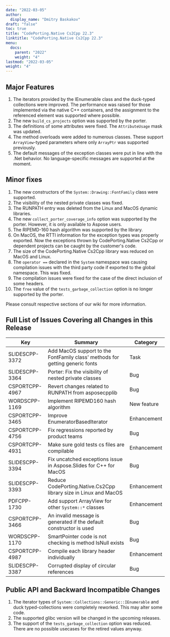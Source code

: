 ```yaml
---
date: "2022-03-05"
author:
  display_name: "Dmitry Baskakov"
draft: "false"
toc: true
title: "CodePorting.Native Cs2Cpp 22.3"
linktitle: "CodePorting.Native Cs2Cpp 22.3"
menu:
  docs:
    parent: "2022"
    weight: "4"
lastmod: "2022-03-05"
weight: "4"
---
```


## Major Features ##

1. The iterators provided by the IEnumerable class and the duck-typed collections were improved. The performance was raised for those implemented via the native C++ containers, and the assignment to the referenced element was supported where possible.
1. The new `build_cs_projects` option was supported by the porter.
1. The definitions of some attributes were fixed. The `AttributeUsage` mask was updated.
1. The method overloads were added to numerous classes. These support `ArrayView`-typed parameters where only `ArrayPtr` was supported previously.
1. The default messages of the exception classes were put in line with the .Net behavior. No language-specific messages are supported at the moment.

## Minor fixes ##

1. The new constructors of the `System::Drawing::FontFamily` class were supported.
1. The visibility of the nested private classes was fixed.
1. The RUNPATH entry was deleted from the Linux and MacOS dynamic libraries.
1. The new `collect_porter_coverage_info` option was supported by the porter. However, it is only available to Aspose users.
1. The RIPEMD-160 hash algorithm was supported by the library.
1. On MacOS, the RTTI information for the exception types was properly exported. Now the exceptions thrown by CodePorting.Native Cs2Cpp or dependent projects can be caught by the customer's code.
1. The size of the CodePorting.Native Cs2Cpp library was reduced on MacOS and Linux.
1. The `operator ==` declared in the `System` namespace was causing compilation issues with the third party code if exported to the global namespace. This was fixed.
1. The compilation issues were fixed for the case of the direct inclusion of some headers.
1. The `free` value of the `tests_garbage_collection` option is no longer supported by the porter.

Please consult respective sections of our wiki for more information.

## Full List of Issues Covering all Changes in this Release ##

| Key | Summary | Category |
| --- | --- | --- |
| SLIDESCPP-3372 | Add MacOS support to the FontFamily class' methods for getting generic fonts | Task |
| SLIDESCPP-3364 | Porter: Fix the visibility of nested private classes | Bug |
| CSPORTCPP-4967 | Revert changes related to RUNPATH from asposecpplib | Bug |
| WORDSCPP-1169 | Implement RIPEMD160 hash algorithm | New feature |
| CSPORTCPP-3465 | Improve EnumeratorBasedIterator | Enhancement |
| CSPORTCPP-4756 | Fix regressions reported by product teams | Bug |
| CSPORTCPP-4931 | Make sure gold tests cs files are compilable | Enhancement |
| SLIDESCPP-3394 | Fix uncatched exceptions issue in Aspose.Slides for C++ for MacOS | Bug |
| SLIDESCPP-3393 | Reduce CodePorting.Native.Cs2Cpp library size in Linux and MacOS | Enhancement |
| PDFCPP-1730 | Add support ArrayView for other `System::*` classes | Enhancement |
| CSPORTCPP-3466 | An invalid message is generated if the default constructor is used | Bug |
| WORDSCPP-1170 | SmartPointer code is not checking is method IsNull exists | Bug |
| CSPORTCPP-4987 | Compile each library header individually | Enhancement |
| SLIDESCPP-3387 | Сorrupted display of circular references | Bug |

## Public API and Backward Incompatible Changes ##

1. The iterator types of `System::Collections::Generic::IEnumerable` and duck typed-collections were completely reworked. This may alter some code.
1. The supported glibc version will be changed in the upcoming releases.
1. The support of the `tests_garbage_collection` option was reduced. There are no possible usecases for the retired values anyway.
